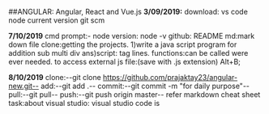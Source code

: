 ##ANGULAR:
 Angular, React and Vue.js
**3/09/2019:**
download:
vs code
node current version
git scm

**7/10/2019**
cmd prompt:-
node  version: node -v
github: README
md:mark down file
clone:getting the projects. 
1)write a java script program for addition sub multi div
ans)script: tag lines.
functions:can be called were ever needed.
to access external js file:<script src="myScript.js"></script>(save with .js extension)
Alt+B;

**8/10/2019**
clone:--git clone https://github.com/prajaktay23/angular-new.git--
add:--git add .--
commit:--git commit -m "for  daily purpose"--
pull:--git pull--
push:--git push origin master--
refer markdown cheat sheet
task:about visual studio:
visual studio code is 
